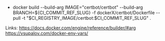   - docker build --build-arg IMAGE="certbot/certbot" --build-arg BRANCH=${CI_COMMIT_REF_SLUG} -f dockerX/certbot/Dockerfile --pull -t "$CI_REGISTRY_IMAGE/certbot:$CI_COMMIT_REF_SLUG" .

Links:
https://docs.docker.com/engine/reference/builder/#arg
https://vsupalov.com/docker-env-vars/